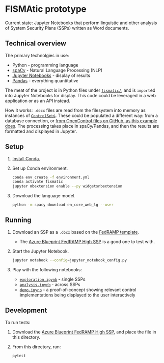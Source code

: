 # FISMAtic prototype

Current state: Jupyter Notebooks that perform linguistic and other analysis of System Security Plans (SSPs) written as Word documents.

## Technical overview

The primary technolgies in use:

- Python - programming language
- [spaCy](https://spacy.io/) - Natural Language Processing (NLP)
- [Jupyter Notebooks](https://jupyter.org/) - display of results
- [Pandas](https://pandas.pydata.org/) - everything quantitative

The meat of the project is in Python files under [`fismatic/`](../fismatic), and is `import`ed into Jupyter Notebooks for display. This code could be leveraged in a web application or as an API instead.

How it works: `.docx` files are read from the filesystem into memory as instances of [`ControlSet`s](../fismatic/control_set.py). These could be populated a different way: from a database connection, or [from OpenControl files on GitHub, as this example does](https://github.com/uscensusbureau/fismatic/pull/42). The processing takes place in spaCy/Pandas, and then the results are formatted and displayed in Jupyter.

## Setup

1. [Install Conda.](https://docs.conda.io/projects/conda/en/latest/user-guide/install/index.html)
1. Set up Conda environment.

   ```sh
   conda env create -f environment.yml
   conda activate fismatic
   jupyter nbextension enable --py widgetsnbextension
   ```

1. Download the language model.

   ```sh
   python -m spacy download en_core_web_lg --user
   ```

## Running

1. Download an SSP as a `.docx` based on the [FedRAMP template](https://www.fedramp.gov/templates/).
   - The [Azure Blueprint FedRAMP High SSP](https://www.microsoft.com/en-us/trustcenter/compliance/fedramp) is a good one to test with.
1. Start the Jupyter Notebook.

   ```sh
   jupyter notebook --config=jupyter_notebook_config.py
   ```

1. Play with the following notebooks:
   - [`exploration.ipynb`](http://localhost:8888/notebooks/exploration.ipynb) - single SSPs
   - [`analysis.ipynb`](http://localhost:8888/notebooks/analysis.ipynb) - across SSPs
   - [`demo.ipynb`](http://localhost:8888/notebooks/demo.ipynb) - a proof-of-concept showing relevant control implementations being displayed to the user interactively

## Development

To run tests:

1. Download the [Azure Blueprint FedRAMP High SSP](https://www.microsoft.com/en-us/trustcenter/compliance/fedramp), and place the file in this directory.
1. From this directory, run:

   ```sh
   pytest
   ```
